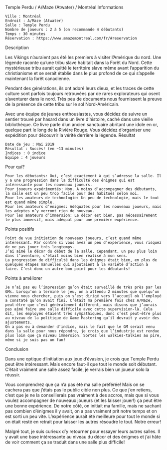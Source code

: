 
Temple Perdu / A/Maze (Atwater) / Montréal
Informations

    Ville : Montréal
    Endroit : A/Maze (Atwater)
    Salle : Temple Perdu
    Nombre de joueurs : 2 à 5 (on recommande 4 débutants)
    Temps : 30 minutes
    Réservation : https://www.amazemontreal.com/fr/#reservation

 
Description

Les Vikings n’auraient pas été les premiers à visiter l’Amérique du nord. Une légende raconte qu’une tribu slave habitait dans la Forêt du Nord. Cette mystérieuse tribu aurait quitté le territoire slave même avant l’apparition du christianisme et se serait établie dans le plus profond de ce qui s’appelle maintenant la forêt canadienne.

Pendant des générations, ils ont adoré leurs dieux, et les traces de cette culture sont parfois toujours retrouvées par de rares explorateurs qui osent s’aventurer dans le nord. Très peu de documents nous fournissent la preuve de la présence de cette tribu sur le sol Nord-Américain.

Avec une équipe de jeunes enthousiastes, vous décidez de suivre un sentier trouvé par hasard dans un livre d’histoire, caché dans une vieille bibliothèque. Ce livre parle d’un ancien sanctuaire abritant une idole en or, quelque part le long de la Rivière Rouge. Vous décidez d’organiser une expédition pour découvrir la vérité derrière la légende.
Résultat

    Date de jeu : Mai 2019
    Résultat : Succès! (en ~13 minutes)
    Indices : 0 indice
    Équipe : 4 joueurs

Pour qui?

    Pour les débutants: Oui, c’est exactement à qui s’adresse la salle. Il y a une progression dans la difficulté des énigmes qui est intéressante pour les nouveaux joueurs.
    Pour joueurs expérimentés: Non. À moins d’accompagner des débutants, la salle est un peu trop facile pour des habitués selon moi.
    Pour les amateurs de technologie: Un peu de technologie, mais le tout est quand même simple.
    Pour les amateurs d’énigmes: Adéquates pour les nouveaux joueurs, mais les adeptes n’y verront rien de nouveau.
    Pour les amateurs d’immersion: Le décor est bien, pas nécessairement le plus immersif, mais adéquat pour une première expérience.

 Points positifs

    Point de vue initiation de nouveaux joueurs, c’est quand même intéressant. Par contre si vous avez un peu d’expérience, vous risquez de ne pas jouer très longtemps.
    J’ai aimé le décor du début de la salle. Cependant, un peu plus loin dans l’aventure, c’était moins bien réalisé à mon sens.
    La progression de difficulté dans les énigmes était bien, en plus de quelques étapes manuelles qui ajoutaient à la variété d’action à faire. C’est donc un autre bon point pour les débutants!

Points à améliorer

    Je n’ai pas eu l’impression qu’on était surveillé de très près par les GMs. Lorsqu’on a terminé le jeu, on a attendu 2 minutes que quelqu’un vienne nous chercher, puis on s’est dirigé vers l’accueil où l’employé a constaté qu’on avait fini. C’était ma première fois chez A/Maze, peut-être que c’est généralement différent, mais disons que j’aurais pas aimé faire une salle difficile avec cette supervision-là. Cela dit, les employés étaient très sympathiques, donc c’est peut-être plus au niveau de la politique de Game Mastering qu’il devrait y avoir des ajustements.
    On a pas eu à demander d’indice, mais le fait que le GM serait venu dans la salle pour nous répondre, je crois que l’industrie est rendue plus loin que ça niveau immersion. Sortez les walkies-talkies au pire, même si je suis pas un fan!

Conclusion

Dans une optique d’initiation aux jeux d’évasion, je crois que Temple Perdu peut être intéressant. Mais encore faut-il que tout le monde soit débutant. C’était vraiment une salle assez facile, je verrais bien un joueur solo la réussir.

Vous comprendrez que ça n’a pas été ma salle préférée! Mais on se cachera pas que j’étais pas le public cible non plus. Ce que j’en retiens, c’est que je ne la conseillerais pas vraiment à des accros, mais que si vous voulez accompagner de nouveaux joueurs (et les laisser jouer!) ça peut être une bonne expérience. De notre côté, on initiait ma famille, mais ne sachant pas combien d’énigmes il y avait, on a pas vraiment prit notre temps et on est sorti un peu vite. L’expérience aurait été meilleure pour tout le monde si on était resté en retrait pour laisser les autres résoudre le tout. Notre erreur!

Malgré tout, je suis curieux d’y retourner pour essayer leurs autres salles. Il y avait une base intéressante au niveau du décor et des énigmes et j’ai hâte de voir comment ça se traduit dans une salle plus difficile!
